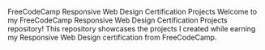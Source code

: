 FreeCodeCamp Responsive Web Design Certification Projects
Welcome to my FreeCodeCamp Responsive Web Design Certification Projects repository! This repository showcases the projects I created while earning my Responsive Web Design certification from FreeCodeCamp.
